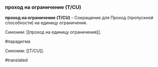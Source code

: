 ### проход на ограничение (T/CU)

**проход на ограничение (T/CU)** - Сокращение для Проход (пропускной способности) на единицу ограничения.

Синоним: [[проход на единицу ограничения]].

#парадигма

Синоним: [[T/CU]].

#translated
